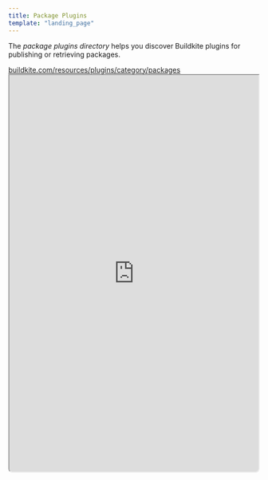 ```yaml
---
title: Package Plugins
template: "landing_page"
---
```


The _package plugins directory_ helps you discover Buildkite plugins for publishing or retrieving packages.

<a class="Frameheader" href='https://buildkite.com/resources/plugins/category/packages' target='_blank'>
  <span class="Frameheader__address">buildkite.com/resources/plugins/category/packages</span>
</a>
<iframe
  src='https://buildkite.com/resources/plugins/category/packages/embed/'
  referrerPolicy='same-origin'
  allow="fullscreen" crossorigin="anonymous" width="100%" height="800px"
  style="border-radius:0 0 8px 8px;box-sizing: border-box;"
/>
